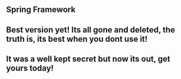 ## Spring Framework

## Best version yet! Its all gone and deleted, the truth is, its best when you dont use it!
## It was a well kept secret but now its out, get yours today!
